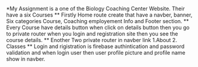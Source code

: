 *My Assignment is a one of the Biology Coaching Center Website.
Their have a six Courses 
** Firstly Home route create that have a navber, banner, Six categories Course, Coaching employement Info and Footer section.
** Every Course have details button when click on details button then you go to private router when you login and registration site then you see the course details.
** Enother Two private router in navber link 1.About 2. Classes
** Login and rigistration is firebase authintication and password validation and when login user then user profile picture and profile name show in navber.
